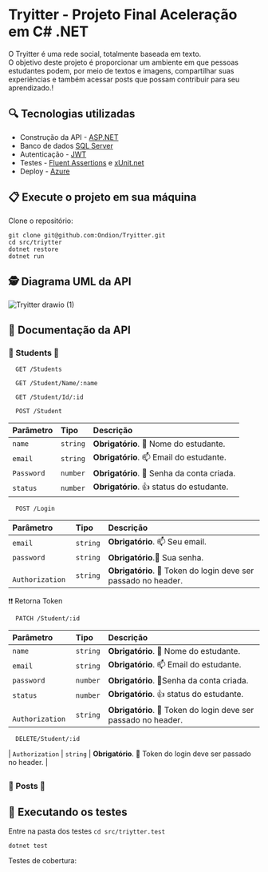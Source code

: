 # Tryitter - Projeto Final Aceleração em C# .NET

O Tryitter é uma rede social, totalmente baseada em texto. <br>
O objetivo deste projeto é proporcionar um ambiente em que pessoas estudantes podem, por meio de textos e imagens, compartilhar suas experiências e também acessar posts que possam contribuir para seu aprendizado.!

## :mag: Tecnologias utilizadas
- Construção da API - [ASP.NET ](https://dotnet.microsoft.com/pt-br/apps/aspnet)<br>
- Banco de dados [SQL Server ](https://www.microsoft.com/pt-br/sql-server/sql-server-downloads) <br>
 - Autenticação - [JWT](https://jwt.io/) <br> 
 - Testes - [Fluent Assertions](https://fluentassertions.com/) e [xUnit.net](https://xunit.net/) <br> 
 - Deploy - [Azure](https://azure.microsoft.com/pt-br/) <br>
## 📋 Execute o projeto em sua máquina

Clone o repositório:

```
git clone git@github.com:Ondion/Tryitter.git
cd src/triytter
dotnet restore
dotnet run
```
## 🕵 Diagrama UML da API <br>
![Tryitter drawio (1)](https://github.com/Ondion/Tryitter/assets/65035109/fcd18d95-7a40-4cd5-bb9a-8596637a9581)

## 🔎 Documentação da API

### :runner: Students :runner:
```
  GET /Students
```

```
  GET /Student/Name/:name
```
```
  GET /Student/Id/:id
```
```
  POST /Student
```
| Parâmetro   | Tipo       | Descrição                           |
| :---------- | :--------- | :---------------------------------- |
| `name` | `string` | **Obrigatório**. :information_desk_person: Nome do estudante. |
| `email` | `string` | **Obrigatório**. :mailbox: Email do estudante. |
| `Password` | `number` | **Obrigatório**. :closed_lock_with_key: Senha da conta criada. |
| `status` | `number` | **Obrigatório**. :+1: status do estudante. |

```
  POST /Login 
```

| Parâmetro   | Tipo       | Descrição                           |
| :---------- | :--------- | :---------------------------------- |
| `email` | `string` | **Obrigatório**. :mailbox: Seu email. |
| `password` | `string` | **Obrigatório**.:closed_lock_with_key: Sua senha. |
| ` Authorization`      | `string` | **Obrigatório**. :key: Token do login deve ser passado no header. |

:exclamation::exclamation: Retorna Token 

```
  PATCH /Student/:id
```
| Parâmetro   | Tipo       | Descrição                           |
| :---------- | :--------- | :---------------------------------- |
| `name` | `string` | **Obrigatório**. :information_desk_person: Nome do estudante. |
| `email` | `string` | **Obrigatório**. :mailbox: Email do estudante. |
| `password` | `number` | **Obrigatório**. :closed_lock_with_key:Senha da conta criada. |
| `status` | `number` | **Obrigatório**.  :+1: status do estudante. |
| ` Authorization`      | `string` | **Obrigatório**. :key: Token do login deve ser passado no header. |

```
  DELETE/Student/:id
```
| `Authorization`      | `string` | **Obrigatório**. :key: Token do login deve ser passado no header. |

##
### :page_facing_up: Posts :page_facing_up:


## 🧪 Executando os testes

Entre na pasta dos testes ```cd src/triytter.test```

```
dotnet test
```

Testes de cobertura:

```

```



